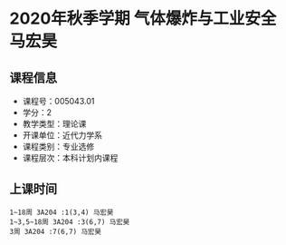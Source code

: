# 2020年秋季学期 气体爆炸与工业安全 马宏昊






## 课程信息

- 课程号：005043.01
- 学分：2
- 教学类型：理论课
- 开课单位：近代力学系
- 课程类别：专业选修
- 课程层次：本科计划内课程

## 上课时间

```
1~18周 3A204 :1(3,4) 马宏昊
1~3,5~18周 3A204 :3(6,7) 马宏昊
3周 3A204 :7(6,7) 马宏昊
```

